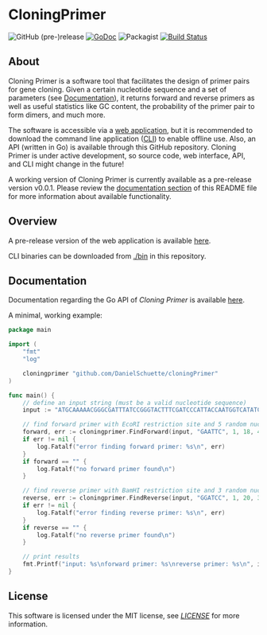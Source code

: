 # CloningPrimer

![GitHub (pre-)release](https://img.shields.io/badge/release-v0.0.1-green.svg) [![GoDoc](https://godoc.org/github.com/DanielSchuette/cloningPrimer?status.svg)](https://godoc.org/github.com/DanielSchuette/cloningPrimer) ![Packagist](https://img.shields.io/packagist/l/doctrine/orm.svg) [![Build Status](https://travis-ci.org/DanielSchuette/cloningPrimer.svg?branch=master)](https://travis-ci.org/DanielSchuette/cloningPrimer)

## <a name="about"></a> About

Cloning Primer is a software tool that facilitates the design of primer pairs for gene cloning. Given a certain nucleotide sequence and a set of parameters (see [Documentation](#documentation)), it returns forward and reverse primers as well as useful statistics like GC content, the probability of the primer pair to form dimers, and much more.

The software is accessible via a [web application](http://www.cloningprimer.com), but it is recommended to download the command line application ([CLI](./bin)) to enable offline use. Also, an API (written in Go) is available through this GitHub repository. Cloning Primer is under active development, so source code, web interface, API, and CLI might change in the future!

A working version of Cloning Primer is currently available as a pre-release version v0.0.1. Please review the [documentation section](#documentation) of this README file for more information about available functionality.



## <a name="overview"></a> Overview

A pre-release version of the web application is available [here](http://www.cloningprimer.com).

CLI binaries can be downloaded from [./bin](./bin) in this repository.




## <a name="documentation"></a> Documentation

Documentation regarding the Go API of *Cloning Primer* is available [here](https://godoc.org/github.com/DanielSchuette/cloningPrimer).

A minimal, working example:

```go
package main

import (
	"fmt"
	"log"

	cloningprimer "github.com/DanielSchuette/cloningPrimer"
)

func main() {
	// define an input string (must be a valid nucleotide sequence)
	input := "ATGCAAAAACGGGCGATTTATCCGGGTACTTTCGATCCCATTACCAATGGTCATATCGATATCGTGACGCGCGCCACGCAGATGTTCGATCACGTTATTCTGGCGATTGCCGCCAGCCCCAGTAAAAAACCGATGTTTACCCTGGAAGAGCGTGTGGCACTGGCACAGCAGGCAACCGCGCATCTGGGGAACGTGGAAGTGGTCGGGTTTAGTGATTTAATGGCGAACTTCGCCCGTAATCAACACGCTACGGTGCTGATTCGTGGCCTGCGTGCGGTGGCAGATTTTGAATATGAAATGCAGCTGGCGCATATGAATCGCCACTTAATGCCGGAACTGGAAAGTGTGTTTCTGATGCCGTCGAAAGAGTGGTCGTTTATCTCTTCATCGTTGGTGAAAGAGGTGGCGCGCCATCAGGGCGATGTCACCCATTTCCTGCCGGAGAATGTCCATCAGGCGCTGATGGCGAAGTTAGCGTAG"

	// find forward primer with EcoRI restriction site and 5 random nucleotides as an overhang
	forward, err := cloningprimer.FindForward(input, "GAATTC", 1, 18, 4, false)
	if err != nil {
		log.Fatalf("error finding forward primer: %s\n", err)
	}
	if forward == "" {
		log.Fatalf("no forward primer found\n")
	}

	// find reverse primer with BamHI restriction site and 3 random nucleotides as an overhang
	reverse, err := cloningprimer.FindReverse(input, "GGATCC", 1, 20, 3, true)
	if err != nil {
		log.Fatalf("error finding reverse primer: %s\n", err)
	}
	if reverse == "" {
		log.Fatalf("no reverse primer found\n")
	}

	// print results
	fmt.Printf("input: %s\nforward primer: %s\nreverse primer: %s\n", input, forward, reverse)
}
```




## <a name="license"></a> License


This software is licensed under the MIT license, see *[LICENSE](./LICENSE.txt)* for more information.












